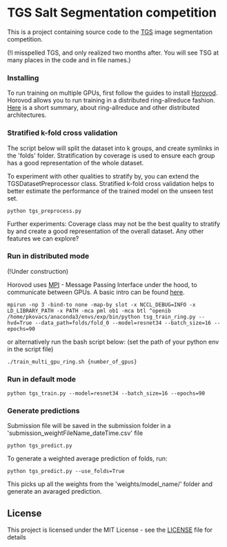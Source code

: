 # TGS Salt Segmentation competition

This is a project containing source code to the [TGS](https://www.kaggle.com/c/tgs-salt-identification-challenge) image segmentation competition.

(!I misspelled TGS, and only realized two months after. You will see TSG at many places in the code and in file names.)

### Installing

To run training on multiple GPUs, first follow the guides to install [Horovod](https://github.com/uber/horovod). Horovod allows you to run training in a distributed ring-allreduce fashion. [Here](https://www.oreilly.com/ideas/distributed-tensorflow) is a short summary, about ring-allreduce and other distributed architectures.


### Stratified k-fold cross validation

The script below will split the dataset into k groups, and create symlinks in the 'folds' folder.
Stratification by coverage is used to ensure each group has a good representation of the whole dataset.

To experiment with other qualities to stratify by, you can extend the TGSDatasetPreprocessor class. Stratified k-fold cross validation helps to better estimate the performance of the trained model on the unseen test set.

```
python tgs_preprocess.py
```

Further experiments: Coverage class may not be the best quality to stratify by and create a good representation of the overall dataset. Any other features we can explore?

### Run in distributed mode
(!Under construction)

Horovod uses [MPI](https://www.open-mpi.org/) - Message Passing Interface under the hood, to communicate between GPUs. A basic intro can be found [here](https://github.com/uber/horovod/blob/master/docs/concepts.md).

```
mpirun -np 3 -bind-to none -map-by slot -x NCCL_DEBUG=INFO -x LD_LIBRARY_PATH -x PATH -mca pml ob1 -mca btl ^openib /home/pkovacs/anaconda3/envs/exp/bin/python tsg_train_ring.py --hvd=True --data_path=folds/fold_0 --model=resnet34 --batch_size=16 --epochs=90
```

or alternatively run the bash script below:
(set the path of your python env in the script file)

```
./train_multi_gpu_ring.sh {number_of_gpus}
```

### Run in default mode

```
python tgs_train.py --model=resnet34 --batch_size=16 --epochs=90
```


### Generate predictions

Submission file will be saved in the submission folder in a 'submission_weightFileName_dateTime.csv' file

```
python tgs_predict.py
```

To generate a weighted average prediction of folds, run:

```
python tgs_predict.py --use_folds=True
```

This picks up all the weights from the 'weights/model_name/' folder and generate an avaraged prediction.

## License

This project is licensed under the MIT License - see the [LICENSE](LICENSE) file for details


